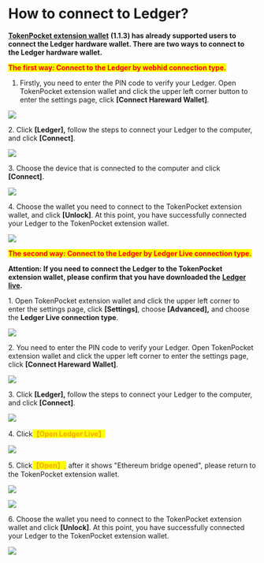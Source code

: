 # How to connect to Ledger?

[**TokenPocket extension wallet**](https://extension.tokenpocket.pro/#/) **(1.1.3) has already supported users to connect the Ledger hardware wallet. There are two ways to connect to the Ledger hardware wallet.**

<mark style="color:red;">**The first way: Connect to the Ledger by webhid connection type.**</mark>

1. Firstly, you need to enter the PIN code to verify your Ledger. Open TokenPocket extension wallet and click the upper left corner button to enter the settings page, click **\[Connect Hareward Wallet]**.

![](<../../../.gitbook/assets/Group 18999.png>)

2\. Click **\[Ledger],** follow the steps to connect your Ledger to the computer, and click **\[Connect]**.

![](<../../../.gitbook/assets/Group 18998.png>)

3\. Choose the device that is connected to the computer and click **\[Connect]**.

![](<../../../.gitbook/assets/l new1.png>)

4\. Choose the wallet you need to connect to the TokenPocket extension wallet, and click **\[Unlock]**. At this point, you have successfully connected your Ledger to the TokenPocket extension wallet.

![](<../../../.gitbook/assets/Group 19016.png>)

<mark style="color:red;">**The second way: Connect to the Ledger by Ledger Live connection type.**</mark>

**Attention: If you need to connect the Ledger to the TokenPocket extension wallet, please confirm that you have downloaded the** [**Ledger live**](https://www.ledger.com/ledger-live)**.**



1\. Open TokenPocket extension wallet and click the upper left corner to enter the settings page, click **\[Settings]**, choose **\[Advanced],** and choose the **Ledger Live connection type**.

![](<../../../.gitbook/assets/Group 19017.png>)

2\. You need to enter the PIN code to verify your Ledger. Open TokenPocket extension wallet and click the upper left corner to enter the settings page, click **\[Connect Hareward Wallet]**.

![](<../../../.gitbook/assets/Group 18999.png>)

3\. Click **\[Ledger],** follow the steps to connect your Ledger to the computer, and click **\[Connect]**.

![](<../../../.gitbook/assets/Group 19019.png>)

4\. Click<mark style="color:orange;">**【Open Ledger Live】**</mark>

![](<../../../.gitbook/assets/l new2.png>)

5\. Click<mark style="color:orange;">**【Open】,**</mark> after it shows "Ethereum bridge opened", please return to the TokenPocket extension wallet.

![](<../../../.gitbook/assets/l new3.png>)

![](<../../../.gitbook/assets/l new 4.png>)

6\. Choose the wallet you need to connect to the TokenPocket extension wallet and click **\[Unlock]**. At this point, you have successfully connected your Ledger to the TokenPocket extension wallet.

![](<../../../.gitbook/assets/Group 19016.png>)

